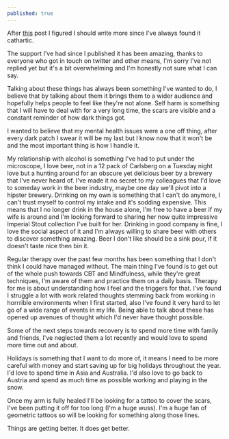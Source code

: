```yaml
---
published: true
---
```

After [this](https://mikebell.io/It-got-bad-then-worse/) post I figured I should write more since I've always found it cathartic.

The support I've had since I published it has been amazing, thanks to everyone who got in touch on twitter and other means, I'm sorry I've not replied yet but it's a bit overwhelming and I'm honestly not sure what I can say.

Talking about these things has always been something I've wanted to do, I believe that by talking about them it brings them to a wider audience and hopefully helps people to feel like they're not alone. Self harm is something that I will have to deal with for a very long time, the scars are visible and a constant reminder of how dark things got.

I wanted to believe that my mental health issues were a one off thing, after every dark patch I swear it will be my last but I know now that it won't be and the most important thing is how I handle it.

My relationship with alcohol is something I've had to put under the microscope, I love beer, not in a 12 pack of Carlsberg on a Tuesday night love but a hunting around for an obscure yet delicious beer by a brewery that I've never heard of. I've made it no secret to my colleagues that I'd love to someday work in the beer industry, maybe one day we'll pivot into a hipster brewery. Drinking on my own is something that I can't do anymore, I can't trust myself to control my intake and it's sodding expensive. This means that I no longer drink in the house alone, I'm free to have a beer if my wife is around and I'm looking forward to sharing her now quite impressive Imperial Stout collection I've built for her. Drinking in good company is fine, I love the social aspect of it and I'm always willing to share beer with others to discover something amazing. Beer I don't like should be a sink pour, if it doesn't taste nice then bin it.

Regular therapy over the past few months has been something that I don't think I could have managed without. The main thing I've found is to get out of the whole push towards CBT and Mindfulness, while they're great techniques, I'm aware of them and practice them on a daily basis. Therapy for me is about understanding how I feel and the triggers for that. I've found I struggle a lot with work related thoughts stemming back from working in horrrible environments when I first started, also I've found it very hard to let go of a wide range of events in my life. Being able to talk about these has opened up avenues of thought which I'd never have thought possible.

Some of the next steps towards recovery is to spend more time with family and friends, I've neglected them a lot recently and would love to spend more time out and about.

Holidays is something that I want to do more of, it means I need to be more careful with money and start saving up for big holidays throughout the year. I'd love to spend time in Asia and Australia. I'd also love to go back to Austria and spend as much time as possible working and playing in the snow.

Once my arm is fully healed I'll be looking for a tattoo to cover the scars, I've been putting it off for too long (I'm a huge wuss). I'm a huge fan of geometric tattoos so will be looking for something along those lines.

Things are getting better. It does get better.

